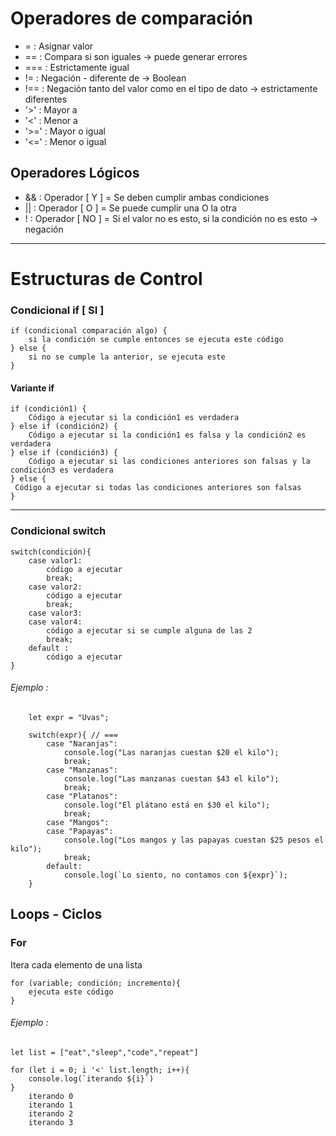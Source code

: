 # Operadores de comparación

 * = : Asignar valor
 * == : Compara si son iguales -> puede generar errores
 * === : Estrictamente igual
 * != : Negación - diferente de -> Boolean
 * !== : Negación tanto del valor como en el tipo de dato -> estrictamente diferentes
 * '>' : Mayor a 
 * '<' : Menor a
 * '>=' : Mayor o igual
 * '<=' : Menor o igual

## Operadores Lógicos

 * && : Operador [ Y ] = Se deben cumplir ambas condiciones
 * || : Operador [ O ] = Se puede cumplir una O la otra
 * ! : Operador [ NO ] = Si el valor no es esto, si la condición no es esto -> negación

____________________________________________________________________________________________

# Estructuras de Control

### Condicional if [ SI ]

    if (condicional comparación algo) {
        si la condición se cumple entonces se ejecuta este código
    } else {
        si no se cumple la anterior, se ejecuta este
    }

#### Variante if

    if (condición1) {
        Código a ejecutar si la condición1 es verdadera
    } else if (condición2) {
        Código a ejecutar si la condición1 es falsa y la condición2 es verdadera
    } else if (condición3) {
        Código a ejecutar si las condiciones anteriores son falsas y la condición3 es verdadera
    } else {
     Código a ejecutar si todas las condiciones anteriores son falsas
    }

____________________________________________________________________________________________

### Condicional switch

    switch(condición){
        case valor1: 
            código a ejecutar
            break;
        case valor2: 
            código a ejecutar
            break;
        case valor3:
        case valor4:
            código a ejecutar si se cumple alguna de las 2
            break;
        default :
            código a ejecutar
    }

###### Ejemplo : 

        let expr = "Uvas";
        
        switch(expr){ // ===
            case "Naranjas":
                console.log("Las naranjas cuestan $20 el kilo");
                break;
            case "Manzanas":
                console.log("Las manzanas cuestan $43 el kilo");
                break;
            case "Platanos":
                console.log("El plátano está en $30 el kilo");
                break;
            case "Mangos":
            case "Papayas":
                console.log("Los mangos y las papayas cuestan $25 pesos el kilo");
                break;
            default:
                console.log(`Lo siento, no contamos con ${expr}`);
        }

## Loops - Ciclos

### For

Itera cada elemento de una lista

    for (variable; condición; incremento){
        ejecuta este código
    }

###### Ejemplo : 

    let list = ["eat","sleep","code","repeat"]

    for (let i = 0; i '<' list.length; i++){
        console.log(`iterando ${i}`)
    }
        iterando 0
        iterando 1
        iterando 2
        iterando 3

